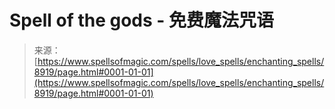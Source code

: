 <!--yml

category: 未分类

date: 2024-06-12 18:44:32

-->

# Spell of the gods - 免费魔法咒语

> 来源：[https://www.spellsofmagic.com/spells/love_spells/enchanting_spells/8919/page.html#0001-01-01](https://www.spellsofmagic.com/spells/love_spells/enchanting_spells/8919/page.html#0001-01-01)
